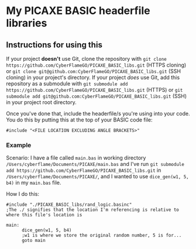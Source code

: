 # My PICAXE BASIC headerfile libraries

## Instructions for using this
If your project __doesn't__ use Git, clone the repository with `git clone https://github.com/CyberFlameGO/PICAXE_BASIC_libs.git` (HTTPS cloning) or `git clone git@github.com:CyberFlameGO/PICAXE_BASIC_libs.git` (SSH cloning) in your project's directory.
If your project *does* use Git, add this repository as a submodule with `git submodule add https://github.com/CyberFlameGO/PICAXE_BASIC_libs.git` (HTTPS) or `git submodule add git@github.com:CyberFlameGO/PICAXE_BASIC_libs.git` (SSH) in your project root directory.

Once you've done that, include the headerfile/s you're using into your code. You do this by putting this at the top of your BASIC code file:
```basic
#include "<FILE LOCATION EXCLUDING ANGLE BRACKETS>"
```

### Example
Scenario: I have a file called `main.bas` in working directory `/Users/cyberflame/Documents/PICAXE/main.bas` and I've run `git submodule add https://github.com/CyberFlameGO/PICAXE_BASIC_libs.git` in `/Users/cyberflame/Documents/PICAXE/`, and I wanted to use `dice_gen(w1, 5, b4)` in my `main.bas` file.

How I do this:
```basic
#include "./PICAXE_BASIC_libs/rand_logic.basinc"
;The ./ signifies that the location I'm referencing is relative to where this file's location is

main:
      dice_gen(w1, 5, b4)
      ;w1 is where we store the original random number, 5 is for...
      goto main
```
